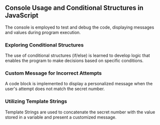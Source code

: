 ## Console Usage and Conditional Structures in JavaScript

The console is employed to test and debug the code, displaying messages and values during program execution.

### Exploring Conditional Structures

The use of conditional structures (if/else) is learned to develop logic that enables the program to make decisions based on specific conditions.

### Custom Message for Incorrect Attempts

A code block is implemented to display a personalized message when the user's attempt does not match the secret number.

### Utilizing Template Strings

Template Strings are used to concatenate the secret number with the value stored in a variable and present a customized message.
